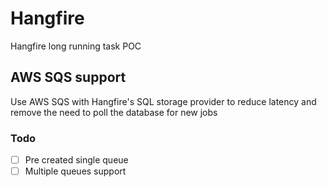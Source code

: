 # Hangfire

Hangfire long running task POC

## AWS SQS support

Use AWS SQS with Hangfire's SQL storage provider to reduce latency and remove the need to poll the database for new jobs

### Todo

- [ ] Pre created single queue
- [ ] Multiple queues support
